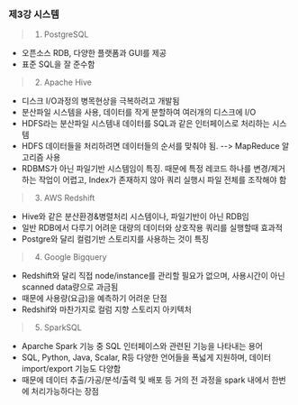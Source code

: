 ### 제3강 시스템 

> 1. PostgreSQL 
- 오픈소스 RDB, 다양한 플랫폼과 GUI를 제공 
- 표준 SQL을 잘 준수함 

> 2. Apache Hive 
- 디스크 I/O과정의 병목현상을 극복하려고 개발됨 
- 분산파일 시스템을 사용, 데이터를 작게 분할하여 여러개의 디스크에 I/O
- HDFS라는 분산파일 시스템내 데이터를 SQL과 같은 인터페이스로 처리하는 시스템  
- HDFS 데이터들을 처리하려면 데이터들의 순서를 맞춰야 됨. --> MapReduce 알고리즘 사용
- RDBMS가 아닌 파일기반 시스템임이 특징. 때문에 특정 레코드 하나를 변경/제거하는 작업이 어렵고, Index가 존재하지 않아 쿼리 실행시 파일 전체를 조작해야 함 
  
> 3. AWS Redshift 
- Hive와 같은 분산환경&병렬처리 시스템이나, 파일기반이 아닌 RDB임 
- 일반 RDB에서 다루기 어려운 대량의 데이터와 상호작용 쿼리를 실행할때 효과적 
- Postgre와 달리 컬럼기반 스토리지를 사용하는 것이 특징 

> 4. Google Bigquery 
- Redshift와 달리 직접 node/instance를 관리할 필요가 없으며, 사용시간이 아닌 scanned data량으로 과금됨 
- 때문에 사용량(요금)을 예측하기 어려운 단점 
- Redshif와 마찬가지로 컬럼 지향 스토리지 아키텍처 
  
> 5. SparkSQL 
- Aparche Spark 기능 중 SQL 인터페이스와 관련된 기능을 나타내는 용어 
- SQL, Python, Java, Scalar, R등 다양한 언어들을 폭넓게 지원하며, 데이터 import/export 기능도 다양함 
- 때문에 데이터 추출/가공/분석/출력 및 배포 등 거의 전 과정을 spark 내에서 한번에 처리가능하다는 장점 
  

